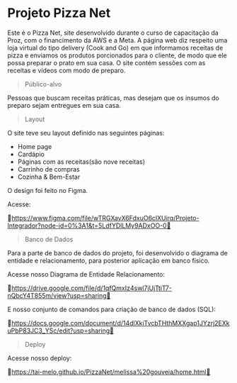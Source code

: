 # Projeto Pizza Net

Este é  o Pizza Net, site desenvolvido  durante o curso de capacitação da Proz, com o financimento da AWS e a Meta. A página web diz respeito uma loja virtual 
do tipo delivery (Cook and Go) em que informamos receitas de pizza e enviamos os produtos porcionados para o cliente, de modo que ele possa preparar o prato em
sua casa. O site contém sessões com as receitas e vídeos com modo de preparo.


>Público-alvo

Pessoas que  buscam receitas práticas, mas desejam que os insumos do preparo sejam entregues em sua casa. 

>Layout

O site teve seu layout definido nas seguintes páginas:

* Home page
* Cardápio
* Páginas com as receitas(são nove receitas)
* Carrinho de compras
* Cozinha & Bem-Estar

O design foi feito no Figma.

Acesse: 

🔗https://www.figma.com/file/wTRGXavX6FdxuO6clXUirq/Projeto-Integrador?node-id=0%3A1&t=5LdfYDlLMy9ADxOO-0🔗 


>Banco de Dados

Para a parte de banco de dados do projeto, foi desenvolvido o diagrama de entidade e relacionamento, para posterior aplicação em banco físico.

Acesse nosso Diagrama de Entidade Relacionamento:

🔗https://drive.google.com/file/d/1qfQmxIz4swl7jUjTtiT7-nQbcY4T855m/view?usp=sharing🔗

E nosso conjunto de comandos para criação de banco de dados (SQL):

🔗https://docs.google.com/document/d/14dlXkjTvcbTHthMXXgap1JYzrj2EXkuPbP83JC3_YSc/edit?usp=sharing🔗

> Deploy

Acesse nosso deploy:

🔗https://tai-melo.github.io/PizzaNet/melissa%20gouveia/home.html🔗